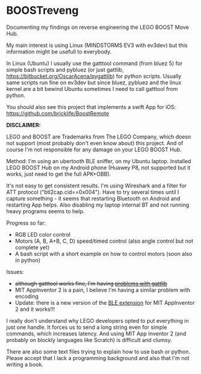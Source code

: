 # BOOSTreveng

Documenting my findings on reverse engineering the LEGO BOOST Move Hub.

My main interest is using Linux (MINDSTORMS EV3 with ev3dev) but this information might be usefull to everybody.

In Linux (Ubuntu) I usually use the gatttool command (from bluez 5) for simple bash scripts and pybluez (or just gattlib, https://bitbucket.org/OscarAcena/pygattlib) for python scripts. Usually same scripts run fine on ev3dev but since bluez, pybluez
and the linux kernel are a bit bewind Ubuntu sometimes I need to call gatttool from python.

You should also see this project that implements a swift App for iOS:
https://github.com/bricklife/BoostRemote

**DISCLAIMER:**

LEGO and BOOST are Trademarks from The LEGO Company, which doesn not support (most probably don't even know about) this project.
And of course I'm not responsible for any damage on your LEGO BOOST Hub.

Method:
I'm using an ubertooth BLE sniffer, on my Ubuntu laptop. Installed LEGO BOOST Hub on my Android phone (Huawey P8, not supported but it works, just need to get the full APK+OBB).

It's not easy to get consistent results. I'm using Wireshark and a filter for ATT protocol ("btl2cap.cid==0x004"). Have to try several times until I capture something - it seems that restarting Bluetooth on Android and restarting App helps. Also disabling my laptop internal BT and not running heavy programs seems to help.

Progress so far:
- RGB LED color control
- Motors (A, B, A+B, C, D) speed/timed control (also angle control but not complete yet)
- A bash script with a short example on how to control motors (soon also in python)

Issues:
- ~~although gatttool works fine, I'm having [problems with gattlib](https://github.com/JorgePe/BOOSTreveng/issues/4)~~
- MIT AppInventor 2  is a pain, I believe I'm having a similar problem with encoding
- Update: there is a new version of the [BLE extension](http://iot.appinventor.mit.edu/assets/resources/edu.mit.appinventor.ble.aix) for MIT AppInventor 2 and it works!!!


I really don't understand why LEGO developers opted to put everything in just one handle. It forces us to send a long string even for simple commands, which increases latency. And using MIT App Inventor 2 (and probably on blockly languages like Scratch) is difficult and clumsy.

There are also some text files trying to explain how to use bash or python. Please accept that I lack a programming background
and also that I'm not writing a book. 
